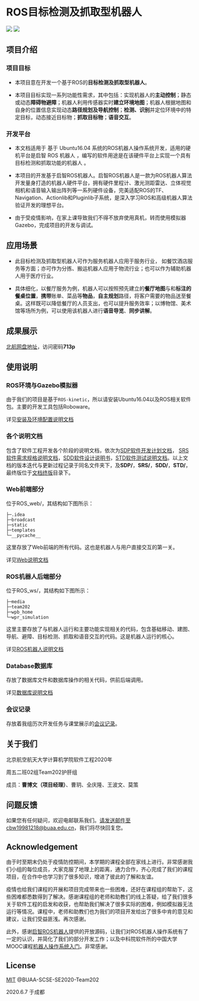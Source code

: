 

# ROS目标检测及抓取型机器人

![](https://img.shields.io/badge/version-1.01-orange.svg)  ![](https://img.shields.io/badge/license-MIT-Green.svg)

## 项目介绍

### 项目目标

- 本项目意在开发一个基于ROS的**目标检测及抓取型机器人**。


- 本项目目标实现一系列功能性需求，其中包括：实现机器人的**主动控制**；静态或动态**障碍物避障**；机器人利用传感器实时**建立环境地图**；机器人根据地图和自身的位置信息实现动态**路径规划及导航控制**；**检测、识别**并定位环境中的特定目标，动态接近目标物；**抓取目标物**；**语音交互**。


### 开发平台

- 本文档适用于 基于 Ubuntu16.04 系统的ROS机器人操作系统开发，适用的硬机平台是启智 ROS 机器人 ，编写的软件用途是在该硬件平台上实现一个具有目标检测和抓取功能的机器人 。


- 本项目的开发基于启智ROS机器人。启智ROS机器人是一款为ROS机器人算法开发量身打造的机器人硬件平台，拥有硬件里程计、激光测距雷达、立体视觉相机和语音输入输出阵列等一系列硬件设备，完美适配ROS的TF、Navigation、Actionlib和Pluginlib子系统，是深入学习ROS和高级机器人算法验证开发的理想平台。


- 由于受疫情影响，在家上课导致我们不得不放弃使用真机，转而使用模拟器Gazebo，完成项目的开发与调试。


## 应用场景

- 此目标检测及抓取型机器人可作为服务机器人应用于服务行业， 如餐饮酒店服务等方面；亦可作为分拣、搬运机器人应用于物流行业；也可以作为辅助机器人用于医疗行业。


- 具体细化，以餐厅服务为例，机器人可以按照预先建立的**餐厅地图**与和**标注的餐桌位置**，**携带**账单、菜品等**物品**，**自主规划**路径，将客户需要的物品送至餐桌。这样既可以降低餐厅的人员支出，也可以提升服务效率；以博物馆、美术馆等场所为例，可以使用该机器人进行**语音导览**、**同步讲解**。

## 成果展示

[北航网盘地址](https://bhpan.buaa.edu.cn:443/link/E385686582DB9477E8316FD609B9099D)，访问密码**713p**

## 使用说明

### ROS环境与Gazebo模拟器

由于我们的项目是基于`ROS-kinetic`，所以请安装Ubuntu16.04以及ROS相关软件包。主要的开发工具包括Roboware。

详见[安装及环境配置说明文档](./install.md)

### 各个说明文档

包含了软件工程开发各个阶段的说明文档，依次为[SDP软件开发计划文档](./SDP/)， [SRS软件需求规格说明文档](./SRS)，[SDD软件设计说明书](./SDD/)，[STD软件测试说明文档](./STD/)。以上文档的版本迭代与更新过程记录于同名文件夹下，及**SDP/**，**SRS/**，**SDD/**，**STD/**，最终版位于[文档终版](./文档终版/)目录下。

### Web前端部分

位于ROS_web/，其结构如下图所示：

```
├─.idea
├─broadcast
├─static
├─templates
└─__pycache__
```

这里存放了Web前端的所有代码。这也是机器人与用户直接交互的第一关。

详见[Web说明文档](./ROS_web/README.md)

### ROS机器人后端部分

位于ROS_ws/，其结构如下图所示：

```
├─media
├─team202
├─wpb_home
└─wpr_simulation
```

这里主要存放了与机器人运行和主要功能实现相关的代码，包含基础移动、建图、导航、避障、目标检测、抓取和语音交互的代码。这是机器人运行的核心。

详见[ROS机器人说明文档](./ROS_ws/README.md)

### Database数据库

存放了数据库文件和数据库操作的相关代码，供前后端调用。

详见[数据库说明文档](./database/README.md)

### 会议记录

存放着我组历次开发任务与课堂展示的[会议记录](./会议记录/)。

## 关于我们

北京航空航天大学计算机学院软件工程2020年

周五二班02组Team202护肝组

成员：**曹博文（项目经理）**、曹玥、全庆隆、王波文、莫策

## 问题反馈

如果您有任何疑问，欢迎电邮联系我们。请发送邮件至cbw19981218@buaa.edu.cn，我们将尽快回复您。

## Acknowledgement

由于时至期末仍处于疫情防控期间，本学期的课程全部在家线上进行。非常感谢我们小组的每位成员，大家克服了地理上的距离，通力合作，齐心完成了我们的课程项目，在合作中也学习到了很多知识，增进了彼此的了解和友谊。

疫情也给我们课程的开展和项目完成带来也一些困难，还好在课程组的帮助下，这些困难都悉数得到了解决。感谢课程组的老师和助教们的线上答疑，给了我们很多关于软件工程的启发和收获，也帮助我们解决了很多实际的困难，例如模拟器无法运行等情况。课程中，老师和助教们也为我们的项目开发给出了很多中肯的意见和建议，让我们受益匪浅。再次感谢。

此外，感谢[启智ROS机器人](https://github.com/6-robot/wpb_home)提供的开放源码，让我们对ROS机器人操作系统有了一定的认识，并简化了我们的部分开发工作；以及中科院软件所的中国大学MOOC课程[机器人操作系统入门](https://www.icourse163.org/course/ISCAS-1002580008)。非常感谢。

## License

[MIT](./LICENSE) @BUAA-SCSE-SE2020-Team202



2020.6.7 于成都

